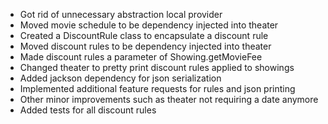 * Got rid of unnecessary abstraction local provider
* Moved movie schedule to be dependency injected into theater
* Created a DiscountRule class to encapsulate a discount rule
* Moved discount rules to be dependency injected into theater
* Made discount rules a parameter of Showing.getMovieFee
* Changed theater to pretty print discount rules applied to showings
* Added jackson dependency for json serialization
* Implemented additional feature requests for rules and json printing
* Other minor improvements such as theater not requiring a date anymore
* Added tests for all discount rules
